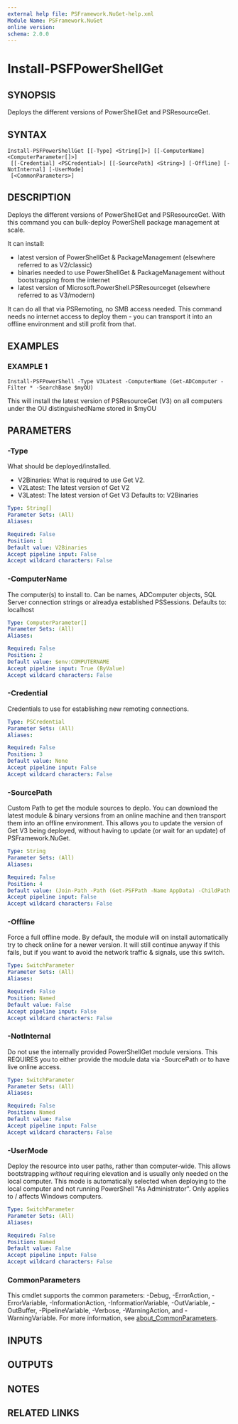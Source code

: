 ```yaml
---
external help file: PSFramework.NuGet-help.xml
Module Name: PSFramework.NuGet
online version:
schema: 2.0.0
---
```


# Install-PSFPowerShellGet

## SYNOPSIS
Deploys the different versions of PowerShellGet and PSResourceGet.

## SYNTAX

```
Install-PSFPowerShellGet [[-Type] <String[]>] [[-ComputerName] <ComputerParameter[]>]
 [[-Credential] <PSCredential>] [[-SourcePath] <String>] [-Offline] [-NotInternal] [-UserMode]
 [<CommonParameters>]
```

## DESCRIPTION
Deploys the different versions of PowerShellGet and PSResourceGet.
With this command you can bulk-deploy PowerShell package management at scale.

It can install:
+ latest version of PowerShellGet & PackageManagement (elsewhere referred to as V2/classic)
+ binaries needed to use PowerShellGet & PackageManagement without bootstrapping from the internet
+ latest version of Microsoft.PowerShell.PSResourceget (elsewhere referred to as V3/modern)

It can do all that via PSRemoting, no SMB access needed.
This command needs no internet access to deploy them - you can transport it into an offline environment and still profit from that.

## EXAMPLES

### EXAMPLE 1
```
Install-PSFPowerShell -Type V3Latest -ComputerName (Get-ADComputer -Filter * -SearchBase $myOU)
```

This will install the latest version of PSResourceGet (V3) on all computers under the OU distinguishedName stored in $myOU

## PARAMETERS

### -Type
What should be deployed/installed.
+ V2Binaries: What is required to use Get V2.
+ V2Latest: The latest version of Get V2
+ V3Latest: The latest version of Get V3
Defaults to: V2Binaries

```yaml
Type: String[]
Parameter Sets: (All)
Aliases:

Required: False
Position: 1
Default value: V2Binaries
Accept pipeline input: False
Accept wildcard characters: False
```

### -ComputerName
The computer(s) to install to.
Can be names, ADComputer objects, SQL Server connection strings or alreadya established PSSessions.
Defaults to: localhost

```yaml
Type: ComputerParameter[]
Parameter Sets: (All)
Aliases:

Required: False
Position: 2
Default value: $env:COMPUTERNAME
Accept pipeline input: True (ByValue)
Accept wildcard characters: False
```

### -Credential
Credentials to use for establishing new remoting connections.

```yaml
Type: PSCredential
Parameter Sets: (All)
Aliases:

Required: False
Position: 3
Default value: None
Accept pipeline input: False
Accept wildcard characters: False
```

### -SourcePath
Custom Path to get the module sources to deplo.
You can download the latest module & binary versions from an online machine and then transport them into an offline environment.
This allows you to update the version of Get V3 being deployed, without having to update (or wait for an update) of PSFramework.NuGet.

```yaml
Type: String
Parameter Sets: (All)
Aliases:

Required: False
Position: 4
Default value: (Join-Path -Path (Get-PSFPath -Name AppData) -ChildPath 'PowerShell/PSFramework/modules/PowerShellGet')
Accept pipeline input: False
Accept wildcard characters: False
```

### -Offline
Force a full offline mode.
By default, the module will on install automatically try to check online for a newer version.
It will still continue anyway if this fails, but if you want to avoid the network traffic & signals, use this switch.

```yaml
Type: SwitchParameter
Parameter Sets: (All)
Aliases:

Required: False
Position: Named
Default value: False
Accept pipeline input: False
Accept wildcard characters: False
```

### -NotInternal
Do not use the internally provided PowerShellGet module versions.
This REQUIRES you to either provide the module data via -SourcePath or to have live online access.

```yaml
Type: SwitchParameter
Parameter Sets: (All)
Aliases:

Required: False
Position: Named
Default value: False
Accept pipeline input: False
Accept wildcard characters: False
```

### -UserMode
Deploy the resource into user paths, rather than computer-wide.
This allows bootstrapping _without_ requiring elevation and is usually only needed on the local computer.
This mode is automatically selected when deploying to the local computer and not running PowerShell "As Administrator".
Only applies to / affects Windows computers.

```yaml
Type: SwitchParameter
Parameter Sets: (All)
Aliases:

Required: False
Position: Named
Default value: False
Accept pipeline input: False
Accept wildcard characters: False
```

### CommonParameters
This cmdlet supports the common parameters: -Debug, -ErrorAction, -ErrorVariable, -InformationAction, -InformationVariable, -OutVariable, -OutBuffer, -PipelineVariable, -Verbose, -WarningAction, and -WarningVariable. For more information, see [about_CommonParameters](http://go.microsoft.com/fwlink/?LinkID=113216).

## INPUTS

## OUTPUTS

## NOTES

## RELATED LINKS
